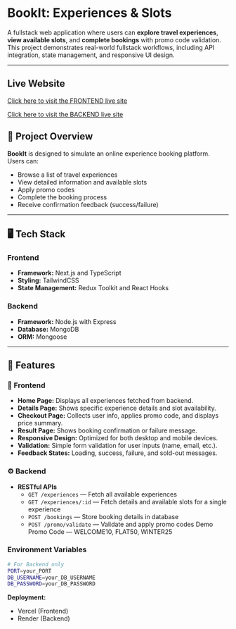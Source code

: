 # BookIt: Experiences & Slots

A fullstack web application where users can **explore travel experiences**, **view available slots**, and **complete bookings** with promo code validation.  
This project demonstrates real-world fullstack workflows, including API integration, state management, and responsive UI design.

---

## Live Website

[Click here to visit the FRONTEND live site](https://book-it-fe-coral.vercel.app/)

[Click here to visit the BACKEND live site](https://book-it-o2pl.onrender.com/)

## 🚀 Project Overview

**BookIt** is designed to simulate an online experience booking platform.  
Users can:

- Browse a list of travel experiences
- View detailed information and available slots
- Apply promo codes
- Complete the booking process
- Receive confirmation feedback (success/failure)

---

## 🖥️ Tech Stack

### **Frontend**

- **Framework:** Next.js and TypeScript
- **Styling:** TailwindCSS
- **State Management:** Redux Toolkit and React Hooks

### **Backend**

- **Framework:** Node.js with Express
- **Database:** MongoDB
- **ORM:** Mongoose

---

## 📄 Features

### 🧭 Frontend

- **Home Page:** Displays all experiences fetched from backend.
- **Details Page:** Shows specific experience details and slot availability.
- **Checkout Page:** Collects user info, applies promo code, and displays price summary.
- **Result Page:** Shows booking confirmation or failure message.
- **Responsive Design:** Optimized for both desktop and mobile devices.
- **Validation:** Simple form validation for user inputs (name, email, etc.).
- **Feedback States:** Loading, success, failure, and sold-out messages.

### ⚙️ Backend

- **RESTful APIs**
  - `GET /experiences` — Fetch all available experiences
  - `GET /experiences/:id` — Fetch details and available slots for a single experience
  - `POST /bookings` — Store booking details in database
  - `POST /promo/validate` — Validate and apply promo codes
    Demo Promo Code — WELCOME10, FLAT50, WINTER25

### Environment Variables

```bash
# For Backend only
PORT=your_PORT
DB_USERNAME=your_DB_USERNAME
DB_PASSWORD=your_DB_PASSWORD
```

**Deployment:**

- Vercel (Frontend)
- Render (Backend)
